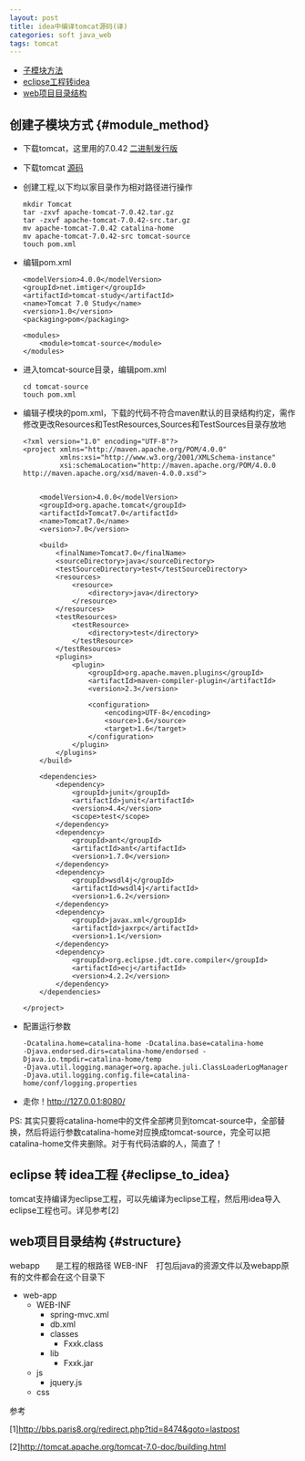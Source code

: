 ```yaml
---
layout: post
title: idea中编译tomcat源码(译)
categories: soft java_web
tags: tomcat 
---
```


*   [子模块方法](#module_method)
*   [eclipse工程转idea](eclipse_to_idea)
*   [web项目目录结构](#structure)

## 创建子模块方式 {#module_method}

*   下载tomcat，这里用的7.0.42 [二进制发行版](http://archive.apache.org/dist/tomcat/tomcat-7/v7.0.42/bin/apache-tomcat-7.0.42.tar.gz) 
*   下载tomcat [源码](http://archive.apache.org/dist/tomcat/tomcat-7/v7.0.42/src/apache-tomcat-7.0.42-src.tar.gz)
*   创建工程,以下均以家目录作为相对路径进行操作 
    
        mkdir Tomcat
        tar -zxvf apache-tomcat-7.0.42.tar.gz
        tar -zxvf apache-tomcat-7.0.42-src.tar.gz
        mv apache-tomcat-7.0.42 catalina-home
        mv apache-tomcat-7.0.42-src tomcat-source
        touch pom.xml
        
*   编辑pom.xml

    <project xmlns="http://maven.apache.org/POM/4.0.0" xmlns:xsi="http://www.w3.org/2001/XMLSchema-instance"
             xsi:schemaLocation="http://maven.apache.org/POM/4.0.0 http://maven.apache.org/maven-v4_0_0.xsd">
    
        <modelVersion>4.0.0</modelVersion>
        <groupId>net.imtiger</groupId>
        <artifactId>tomcat-study</artifactId>
        <name>Tomcat 7.0 Study</name>
        <version>1.0</version>
        <packaging>pom</packaging>
    
        <modules>
            <module>tomcat-source</module>
        </modules>
    </project>
    
*   进入tomcat-source目录，编辑pom.xml

        cd tomcat-source
        touch pom.xml

*   编辑子模块的pom.xml，下载的代码不符合maven默认的目录结构约定，需作修改更改Resources和TestResources,Sources和TestSources目录存放地

        <?xml version="1.0" encoding="UTF-8"?>
        <project xmlns="http://maven.apache.org/POM/4.0.0"
                 xmlns:xsi="http://www.w3.org/2001/XMLSchema-instance"
                 xsi:schemaLocation="http://maven.apache.org/POM/4.0.0 http://maven.apache.org/xsd/maven-4.0.0.xsd">
        
        
            <modelVersion>4.0.0</modelVersion>
            <groupId>org.apache.tomcat</groupId>
            <artifactId>Tomcat7.0</artifactId>
            <name>Tomcat7.0</name>
            <version>7.0</version>
        
            <build>
                <finalName>Tomcat7.0</finalName>
                <sourceDirectory>java</sourceDirectory>
                <testSourceDirectory>test</testSourceDirectory>
                <resources>
                    <resource>
                        <directory>java</directory>
                    </resource>
                </resources>
                <testResources>
                    <testResource>
                        <directory>test</directory>
                    </testResource>
                </testResources>
                <plugins>
                    <plugin>
                        <groupId>org.apache.maven.plugins</groupId>
                        <artifactId>maven-compiler-plugin</artifactId>
                        <version>2.3</version>
        
                        <configuration>
                            <encoding>UTF-8</encoding>
                            <source>1.6</source>
                            <target>1.6</target>
                        </configuration>
                    </plugin>
                </plugins>
            </build>
        
            <dependencies>
                <dependency>
                    <groupId>junit</groupId>
                    <artifactId>junit</artifactId>
                    <version>4.4</version>
                    <scope>test</scope>
                </dependency>
                <dependency>
                    <groupId>ant</groupId>
                    <artifactId>ant</artifactId>
                    <version>1.7.0</version>
                </dependency>
                <dependency>
                    <groupId>wsdl4j</groupId>
                    <artifactId>wsdl4j</artifactId>
                    <version>1.6.2</version>
                </dependency>
                <dependency>
                    <groupId>javax.xml</groupId>
                    <artifactId>jaxrpc</artifactId>
                    <version>1.1</version>
                </dependency>
                <dependency>
                    <groupId>org.eclipse.jdt.core.compiler</groupId>
                    <artifactId>ecj</artifactId>
                    <version>4.2.2</version>
                </dependency>
            </dependencies>
        
        </project>

*   配置运行参数

        -Dcatalina.home=catalina-home -Dcatalina.base=catalina-home
        -Djava.endorsed.dirs=catalina-home/endorsed -Djava.io.tmpdir=catalina-home/temp
        -Djava.util.logging.manager=org.apache.juli.ClassLoaderLogManager
        -Djava.util.logging.config.file=catalina-home/conf/logging.properties

*   走你！http://127.0.0.1:8080/

PS:
其实只要将catalina-home中的文件全部拷贝到tomcat-source中，全部替换，然后将运行参数catalina-home对应换成tomcat-source，完全可以把catalina-home文件夹删除。对于有代码洁癖的人，简直了！

## eclipse 转 idea工程 {#eclipse_to_idea}

tomcat支持编译为eclipse工程，可以先编译为eclipse工程，然后用idea导入eclipse工程也可。详见参考[2]

## web项目目录结构 {#structure}
webapp　　是工程的根路径
WEB-INF　打包后java的资源文件以及webapp原有的文件都会在这个目录下

*   web-app
    *   WEB-INF
        *   spring-mvc.xml
        *   db.xml
        *   classes
            *   Fxxk.class
        *   lib
            *   Fxxk.jar
    *   js
        *   jquery.js
    *   css


参考

[1]<http://bbs.paris8.org/redirect.php?tid=8474&goto=lastpost>

[2]<http://tomcat.apache.org/tomcat-7.0-doc/building.html>